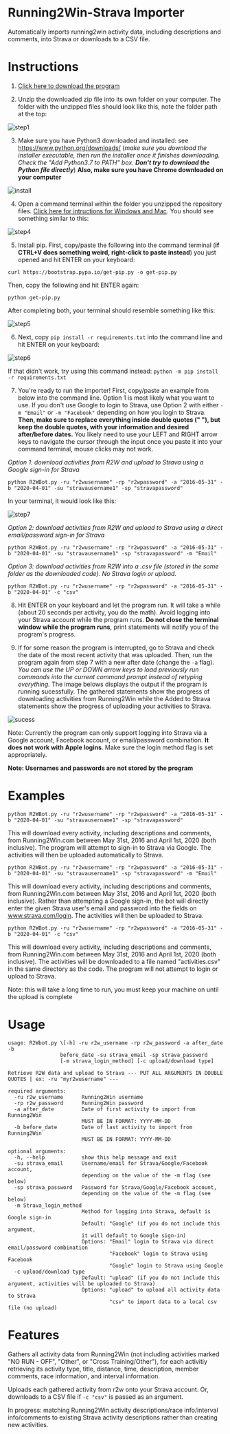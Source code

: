 # Running2Win-Strava Importer
Automatically imports running2win activity data, including descriptions and comments, into Strava or downloads to a CSV file.

# Instructions

1. [Click here to download the program](https://github.com/sfergusond/Running2Win-Strava-Importer/archive/master.zip)

2. Unzip the downloaded zip file into its own folder on your computer. The folder with the unzipped files should look like this, note the folder path at the top:

![step1](https://github.com/sfergusond/imgdump/blob/r2w-importer/step1.png?raw=true)

3. Make sure you have Python3 downloaded and installed: see https://www.python.org/downloads/ (*make sure you download the installer executable, then run the installer once it finishes downloading. Check the "Add Python3.7 to PATH" box. __Don't try to download the Python file directly__*) __Also, make sure you have Chrome downloaded on your computer__

![install](https://github.com/sfergusond/imgdump/blob/master/install.png?raw=true)

4. Open a command terminal within the folder you unzipped the repository files. [Click here for intructions for Windows and Mac](https://www.groovypost.com/howto/open-command-window-terminal-window-specific-folder-windows-mac-linux/). You should see something similar to this:

![step4](https://github.com/sfergusond/imgdump/blob/master/step%203.png?raw=true)

5. Install pip. First, copy/paste the following into the command terminal (__if CTRL+V does something weird, right-click to paste instead__) you just opened and hit ENTER on your keyboard: 
```
curl https://bootstrap.pypa.io/get-pip.py -o get-pip.py
```
Then, copy the following and hit ENTER again:   
```
python get-pip.py
```

After completing both, your terminal should resemble something like this:

![step5](https://github.com/sfergusond/imgdump/blob/master/step5.png?raw=true)

6. Next, copy ```pip install -r requirements.txt``` into the command line and hit ENTER on your keyboard:

![step6](https://github.com/sfergusond/imgdump/blob/master/step6.png?raw=true)

If that didn't work, try using this command instead: `python -m pip install -r requirements.txt`

7. You're ready to run the importer! First, copy/paste an example from below into the command line. Option 1 is most likely what you want to use. If you don't use Google to login to Strava, use Option 2 with either `-m "Email"` or `-m "Facebook"` depending on how you login to Strava. __Then, make sure to replace everything inside double quotes (" "), but keep the double quotes, with your information and desired after/before dates.__ You likely need to use your LEFT and RIGHT arrow keys to navigate the cursor through the input once you paste it into your command terminal, mouse clicks may not work.

_Option 1: download activities from R2W and upload to Strava using a Google sign-in for Strava_
```
python R2WBot.py -ru "r2wusername" -rp "r2wpassword" -a "2016-05-31" -b "2020-04-01" -su "stravausername1" -sp "stravapassword"
```
In your terminal, it would look like this:

![step7](https://github.com/sfergusond/imgdump/blob/master/last%20step.png?raw=true)

_Option 2: download activities from R2W and upload to Strava using a direct email/password sign-in for Strava_
```
python R2WBot.py -ru "r2wusername" -rp "r2wpassword" -a "2016-05-31" -b "2020-04-01" -su "stravausername1" -sp "stravapassword" -m "Email"
```
_Option 3: download activities from R2W into a .csv file (stored in the some folder as the downloaded code). No Strava login or upload._
```
python R2WBot.py -ru "r2wusername" -rp "r2wpassword" -a "2016-05-31" -b "2020-04-01" -c "csv"
```

8. Hit ENTER on your keyboard and let the program run. It will take a while (about 20 seconds per activity, you do the math). Avoid logging into your Strava account while the program runs. __Do not close the terminal window while the program runs__, print statements will notify you of the program's progress.

9. If for some reason the program is interrupted, go to Strava and check the date of the most recent activity that was uploaded. Then, run the program again from step 7 with a new after date (change the ```-a``` flag). _You can use the UP or DOWN arrow keys to load previously run commands into the current command prompt instead of retyping everything._ The image belows displays the output if the program is running sucessfully. The gathered statements show the progress of downloading activities from Running2Win while the Added to Strava statements show the progress of uploading your activities to Strava.

![sucess](https://github.com/sfergusond/imgdump/blob/master/success.png?raw=true)

Note: Currently the program can only support logging into Strava via a Google account, Facebook account, or email/password combination. __It does not work with Apple logins__. Make sure the login method flag is set appropriately.

__Note: Usernames and passwords are not stored by the program__

# Examples

```
python R2WBot.py -ru "r2wusername" -rp "r2wpassword" -a "2016-05-31" -b "2020-04-01" -su "stravausername1" -sp "stravapassword"
```

This will download every activity, including descriptions and comments, from Running2Win.com between May 31st, 2016 and April 1st, 2020 (both inclusive). The program will attempt to sign-in to Strava via Google. The activities will then be uploaded automatically to Strava. 

```
python R2WBot.py -ru "r2wusername" -rp "r2wpassword" -a "2016-05-31" -b "2020-04-01" -su "stravausername1" -sp "stravapassword" -m "Email"
```

This will download every activity, including descriptions and comments, from Running2Win.com between May 31st, 2016 and April 1st, 2020 (both inclusive). Rather than attempting a Google sign-in, the bot will directly enter the given Strava user's email and password into the fields on www.strava.com/login. The activities will then be uploaded to Strava.

```
python R2WBot.py -ru "r2wusername" -rp "r2wpassword" -a "2016-05-31" -b "2020-04-01" -c "csv"
```

This will download every activity, including descriptions and comments, from Running2Win.com between May 31st, 2016 and April 1st, 2020 (both inclusive). The activities will be downloaded to a file named "activities.csv" in the same directory as the code. The program will not attempt to login or upload to Strava.

Note: this will take a long time to run, you must keep your machine on until the upload is complete

# Usage

```
usage: R2Wbot.py \[-h] -ru r2w_username -rp r2w_password -a after_date -b
                 before_date -su strava_email -sp strava_password 
                 [-m strava_login_method] [-c upload/download type]

Retrieve R2W data and upload to Strava --- PUT ALL ARGUMENTS IN DOUBLE QUOTES | ex: -ru "myr2wusername" ---

required arguments:
  -ru r2w_username      Running2Win username
  -rp r2w_password      Running2Win password
  -a after_date         Date of first activity to import from Running2Win 
                        MUST BE IN FORMAT: YYYY-MM-DD
  -b before_date        Date of last activity to import from Running2Win
                        MUST BE IN FORMAT: YYYY-MM-DD

optional arguments:
  -h, --help            show this help message and exit
  -su strava_email      Username/email for Strava/Google/Facebook account, 
                        depending on the value of the -m flag (see below)
  -sp strava_password   Password for Strava/Google/Facebook account, 
                        depending on the value of the -m flag (see below)
  -m Strava_login_method
                        Method for logging into Strava, default is Google sign-in
                        Default: "Google" (if you do not include this argument, 
                        it will default to Google sign-in)
                        Options: "Email" login to Strava via direct email/password combination
                                 "Facebook" login to Strava using Facebook
                                 "Google" login to Strava using Google
  -c upload/download type 
                        Default: "upload" (if you do not include this argument, activities will be uploaded to Strava)
                        Options: "upload" to upload all activity data to Strava 
                                 "csv" to import data to a local csv file (no upload)
```

# Features

Gathers all activity data from Running2Win (not including activities marked "NO RUN - OFF", "Other", or "Cross Training/Other"), for each activitiy retrieving its activity type, title, distance, time, description, member comments, race information, and interval information.

Uploads each gathered activity from r2w onto your Strava account. Or, downloads to a CSV file if ```-c "csv"``` is passed as an argument.

In progress: matching Running2Win activity descriptions/race info/interval info/comments to existing Strava activity descriptions rather than creating new activities.
